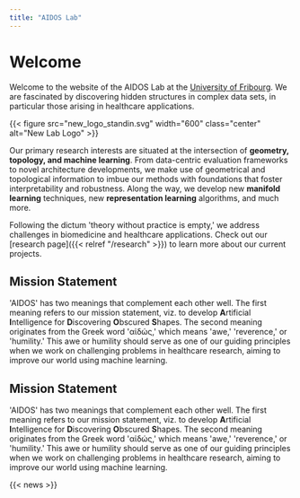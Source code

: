 ```yaml
---
title: "AIDOS Lab"
---
```


<!-- {{< figure src="logo_hexagon.svg" width="128" class="center" alt="AIDOS Lab Logo" >}} -->

# Welcome

Welcome to the website of the AIDOS Lab at the [University of
Fribourg](https://www.unifr.ch).
We are fascinated by
discovering hidden structures in complex data sets, in particular those
arising in healthcare applications.

{{< figure src="new_logo_standin.svg" width="600" class="center" alt="New Lab Logo" >}}

Our primary research interests are situated at the intersection of
**geometry, topology, and machine learning**. From data-centric evaluation frameworks to novel architecture developments, we make use of geometrical and
topological information to imbue our methods with foundations that foster interpretability and robustness. Along the way, we develop new **manifold learning** techniques, new
**representation learning** algorithms, and much more.

Following the dictum 'theory without practice is empty,' we
address challenges in biomedicine and healthcare
applications. Check out our [research page]({{< relref "/research" >}}) to learn more about our current projects.

## Mission Statement

'AIDOS' has two meanings that complement each other well. The first
meaning refers to our mission statement, viz. to develop **A**rtificial
**I**ntelligence for **D**iscovering **O**bscured **S**hapes. The
second meaning originates from the Greek word 'αἰδώς,' which means
'awe,' 'reverence,' or 'humility.' This awe or humility should serve as
one of our guiding principles when we work on challenging problems in
healthcare research, aiming to improve our world using machine
learning.

## Mission Statement

'AIDOS' has two meanings that complement each other well.  The first
meaning refers to our mission statement, viz. to develop **A**rtificial
**I**ntelligence for **D**iscovering **O**bscured **S**hapes.  The
second meaning originates from the Greek word 'αἰδώς,' which means
'awe,' 'reverence,' or 'humility.' This awe or humility should serve as
one of our guiding principles when we work on challenging problems in
healthcare research, aiming to improve our world using machine
learning. 

{{< news >}}
